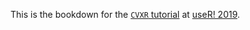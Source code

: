 This is the bookdown for the [`CVXR`
tutorial](http://www.user2019.fr/tutorials/) at [useR!
2019](http://www.user2019.fr).
